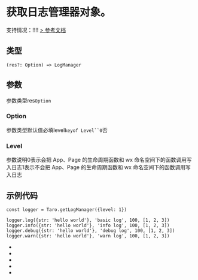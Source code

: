 # 获取日志管理器对象。
支持情况：!!!!
[> 参考文档
](https://developers.weixin.qq.com/miniprogram/dev/api/base/debug/wx.getLogManager.html)
## 类型[​](getLogManager.html#类型)
```tsx
(res?: Option) => LogManager
```

## 参数[​](getLogManager.html#参数)
参数类型res`Option`
### Option[​](getLogManager.html#option)
参数类型默认值必填level`keyof Level``0`否
### Level[​](getLogManager.html#level)
参数说明0表示会把 App、Page 的生命周期函数和 wx 命名空间下的函数调用写入日志1表示不会把 App、Page 的生命周期函数和 wx 命名空间下的函数调用写入日志
## 示例代码[​](getLogManager.html#示例代码)
```tsx
const logger = Taro.getLogManager({level: 1})

logger.log({str: 'hello world'}, 'basic log', 100, [1, 2, 3])
logger.info({str: 'hello world'}, 'info log', 100, [1, 2, 3])
logger.debug({str: 'hello world'}, 'debug log', 100, [1, 2, 3])
logger.warn({str: 'hello world'}, 'warn log', 100, [1, 2, 3])
```

- 
- 

- 
- 

-
